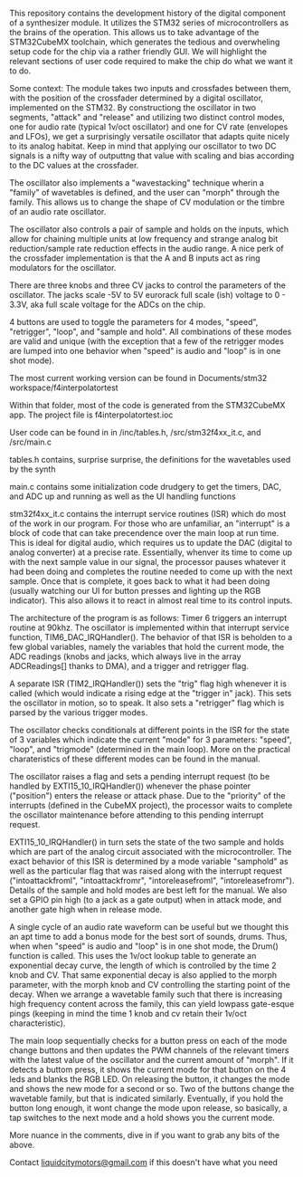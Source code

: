 This repository contains the development history of the digital component of a synthesizer module. It utilizes the STM32 series of microcontrollers as the brains of the operation. This allows us to take advantage of the STM32CubeMX toolchain, which generates the tedious and overwheling setup code for the chip via a rather friendly GUI. We will highlight the relevant sections of user code required to make the chip do what we want it to do. 

Some context: The module takes two inputs and crossfades between them, with the position of the crossfader determined by a digital oscillator, implemented on the STM32. By constructiong the oscillator in two segments, "attack" and "release" and utilizing two distinct control modes, one for audio rate (typical 1v/oct oscillator) and one for CV rate (envelopes and LFOs), we get a surprisingly versatile oscillator that adapts quite nicely to its analog habitat. Keep in mind that applying our oscillator to two DC signals is a nifty way of outputtng that value with scaling and bias according to the DC values at the crossfader.

The oscillator also implements a "wavestacking" technique wherin a "family" of wavetables is defined, and the user can "morph" through the family. This allows us to change the shape of CV modulation or the timbre of an audio rate oscillator.

The oscillator also controls a pair of sample and holds on the inputs, which allow for chaining multiple units at low frequency and strange analog bit reduction/sample rate reduction effects in the audio range. A nice perk of the crossfader implementation is that the A and B inputs act as ring modulators for the oscillator.

There are three knobs and three CV jacks to control the parameters of the oscillator. The jacks scale -5V to 5V eurorack full scale (ish) voltage to 0 - 3.3V, aka full scale voltage for the ADCs on the chip. 

4 buttons are used to toggle the parameters for 4 modes, "speed", "retrigger", "loop", and "sample and hold". All combinations of these modes are valid and unique (with the exception that a few of the retrigger modes are lumped into one behavior when "speed" is audio and "loop" is in one shot mode).

The most current working version can be found in Documents/stm32 workspace/f4interpolatortest

Within that folder, most of the code is generated from the STM32CubeMX app. The project file is f4interpolatortest.ioc

User code can be found in in /inc/tables.h, /src/stm32f4xx_it.c, and /src/main.c

tables.h contains, surprise surprise, the definitions for the wavetables used by the synth 

main.c contains some initialization code drudgery to get the timers, DAC, and ADC up and running as well as the UI handling functions

stm32f4xx_it.c contains the interrupt service routines (ISR) which do most of the work in our program. For those who are unfamiliar, an "interrupt" is a block of code that can take precendence over the main loop at run time. This is ideal for digital audio, which requires us to update the DAC (digital to analog converter) at a precise rate. Essentially, whenver its time to come up with the next sample value in our signal, the processor pauses whatever it had been doing and completes the routine needed to come up with the next sample. Once that is complete, it goes back to what it had been doing (usually watching our UI for button presses and lighting up the RGB indicator). This also allows it to react in almost real time to its control inputs.

The architecture of the program is as follows: Timer 6 triggers an interrupt routine at 90khz. The oscillator is implemented within that interrupt service function, TIM6_DAC_IRQHandler(). The behavior of that ISR is beholden to a few global variables, namely the variables that hold the current mode, the ADC readings (knobs and jacks, which always live in the array ADCReadings[] thanks to DMA), and a trigger and retrigger flag. 

A separate ISR (TIM2_IRQHandler()) sets the "trig" flag high whenever it is called (which would indicate a rising edge at the "trigger in" jack). This sets the oscillator in motion, so to speak. It also sets a "retrigger" flag which is parsed by the various trigger modes.

The oscillator checks conditionals at different points in the ISR for the state of 3 variables which indicate the current "mode" for 3 parameters: "speed", "loop", and "trigmode" (determined in the main loop). More on the practical charateristics of these different modes can be found in the manual.

The oscillator raises a flag and sets a pending interrupt request (to be handled by EXTI15_10_IRQHandler()) whenever the phase pointer ("position") enters the release or attack phase. Due to the "priority" of the interrupts (defined in the CubeMX project), the processor waits to complete the oscillator maintenance before attending to this pending interrupt request.

EXTI15_10_IRQHandler() in turn sets the state of the two sample and holds which are part of the analog circuit associated with the microcontroller. The exact behavior of this ISR is determined by a mode variable "samphold" as well as the particular flag that was raised along with the interrupt request ("intoattackfroml", "intoattackfromr", "intoreleasefroml", "intoreleasefromr"). Details of the sample and hold modes are best left for the manual. We also set a GPIO pin high (to a jack as a gate output) when in attack mode, and another gate high when in release mode.

A single cycle of an audio rate waveform can be useful but we thought this an apt time to add a bonus mode for the best sort of sounds, drums. Thus, when when "speed" is audio and "loop" is in one shot mode, the Drum() function is called. This uses the 1v/oct lookup table to generate an exponential decay curve, the length of which is controlled by the time 2 knob and CV. That same exponential decay is also applied to the morph parameter, with the morph knob and CV controlling the starting point of the decay. When we arrange a wavetable family such that there is increasing high frequency content across the family, this can yield lowpass gate-esque pings (keeping in mind the time 1 knob and cv retain their 1v/oct characteristic).

The main loop sequentially checks for a button press on each of the mode change buttons and then updates the PWM channels of the relevant timers with the latest value of the oscillator and the current amount of "morph". If it detects a buttom press, it shows the current mode for that button on the 4 leds and blanks the RGB LED. On releasing the button, it changes the mode and shows the new mode for a second or so. Two of the buttons change the wavetable family, but that is indicated similarly. Eventually, if you hold the button long enough, it wont change the mode upon release, so basically, a tap switches to the next mode and a hold shows you the current mode.

More nuance in the comments, dive in if you want to grab any bits of the above.

Contact liquidcitymotors@gmail.com if this doesn't have what you need
